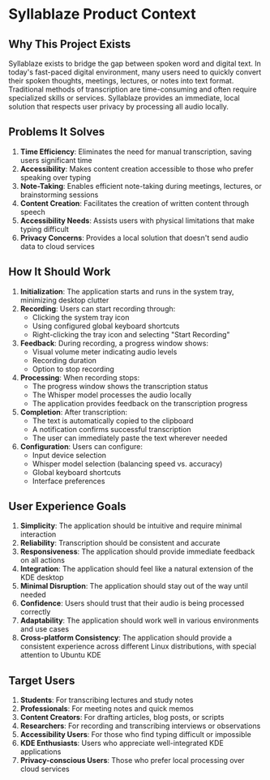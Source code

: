 # Syllablaze Product Context

## Why This Project Exists

Syllablaze exists to bridge the gap between spoken word and digital text. In today's fast-paced digital environment, many users need to quickly convert their spoken thoughts, meetings, lectures, or notes into text format. Traditional methods of transcription are time-consuming and often require specialized skills or services. Syllablaze provides an immediate, local solution that respects user privacy by processing all audio locally.

## Problems It Solves

1. **Time Efficiency**: Eliminates the need for manual transcription, saving users significant time
2. **Accessibility**: Makes content creation accessible to those who prefer speaking over typing
3. **Note-Taking**: Enables efficient note-taking during meetings, lectures, or brainstorming sessions
4. **Content Creation**: Facilitates the creation of written content through speech
5. **Accessibility Needs**: Assists users with physical limitations that make typing difficult
6. **Privacy Concerns**: Provides a local solution that doesn't send audio data to cloud services

## How It Should Work

1. **Initialization**: The application starts and runs in the system tray, minimizing desktop clutter
2. **Recording**: Users can start recording through:
   - Clicking the system tray icon
   - Using configured global keyboard shortcuts
   - Right-clicking the tray icon and selecting "Start Recording"
3. **Feedback**: During recording, a progress window shows:
   - Visual volume meter indicating audio levels
   - Recording duration
   - Option to stop recording
4. **Processing**: When recording stops:
   - The progress window shows the transcription status
   - The Whisper model processes the audio locally
   - The application provides feedback on the transcription progress
5. **Completion**: After transcription:
   - The text is automatically copied to the clipboard
   - A notification confirms successful transcription
   - The user can immediately paste the text wherever needed
6. **Configuration**: Users can configure:
   - Input device selection
   - Whisper model selection (balancing speed vs. accuracy)
   - Global keyboard shortcuts
   - Interface preferences

## User Experience Goals

1. **Simplicity**: The application should be intuitive and require minimal interaction
2. **Reliability**: Transcription should be consistent and accurate
3. **Responsiveness**: The application should provide immediate feedback on all actions
4. **Integration**: The application should feel like a natural extension of the KDE desktop
5. **Minimal Disruption**: The application should stay out of the way until needed
6. **Confidence**: Users should trust that their audio is being processed correctly
7. **Adaptability**: The application should work well in various environments and use cases
8. **Cross-platform Consistency**: The application should provide a consistent experience across different Linux distributions, with special attention to Ubuntu KDE

## Target Users

1. **Students**: For transcribing lectures and study notes
2. **Professionals**: For meeting notes and quick memos
3. **Content Creators**: For drafting articles, blog posts, or scripts
4. **Researchers**: For recording and transcribing interviews or observations
5. **Accessibility Users**: For those who find typing difficult or impossible
6. **KDE Enthusiasts**: Users who appreciate well-integrated KDE applications
7. **Privacy-conscious Users**: Those who prefer local processing over cloud services